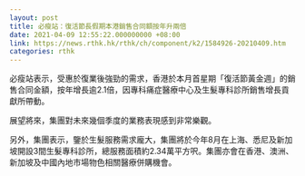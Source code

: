 ```yaml
---
layout: post
title: 必瘦站：復活節長假期本港銷售合同額按年升兩倍
date: 2021-04-09 12:55:22.000000000 +08:00
link: https://news.rthk.hk/rthk/ch/component/k2/1584926-20210409.htm
categories: rthk
---
```


必瘦站表示，受惠於復業後強勁的需求，香港於本月首星期「復活節黃金週」的銷售合同金額，按年增長逾2.1倍，因專科痛症醫療中心及生髮專科診所銷售增長貢獻所帶動。

展望將來，集團對未來幾個季度的業務表現感到非常樂觀。

另外，集團表示，鑒於生髮服務需求龐大，集團將於今年8月在上海、悉尼及新加坡開設3間生髮專科診所，總服務面積約2.34萬平方呎。集團亦會在香港、澳洲、新加坡及中國內地市場物色相關醫療併購機會。
